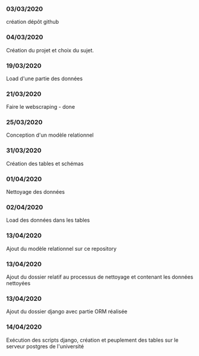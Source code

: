 ### 03/03/2020 
création dépôt github
### 04/03/2020 
Création du projet et choix du sujet.
### 19/03/2020 
Load d'une partie des données
### 21/03/2020 
Faire le webscraping - done
### 25/03/2020 
Conception d'un modèle relationnel
### 31/03/2020 
Création des tables et schémas
### 01/04/2020
Nettoyage des données
### 02/04/2020 
Load des données dans les tables
### 13/04/2020
Ajout du modèle relationnel sur ce repository
### 13/04/2020
Ajout du dossier relatif au processus de nettoyage et contenant les données nettoyées
### 13/04/2020
Ajout du dossier django avec partie ORM réalisée
### 14/04/2020
Exécution des scripts django, création et peuplement des tables sur le serveur postgres de l'université